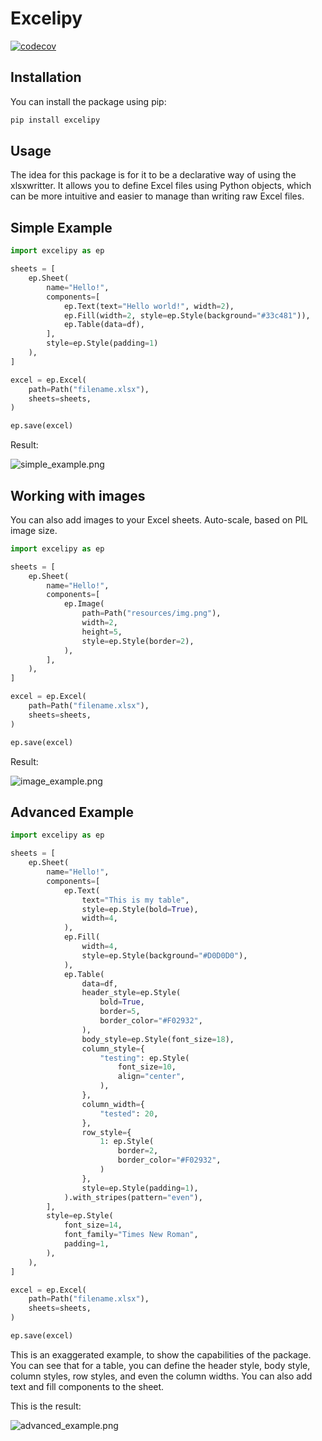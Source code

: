 # Excelipy

[![codecov](https://codecov.io/gh/choinhet/excelipy/graph/badge.svg?token=${CODECOV_TOKEN})](https://codecov.io/gh/choinhet/excelipy)

## Installation

You can install the package using pip:

```bash
pip install excelipy
```

## Usage

The idea for this package is for it to be a declarative way of using the
xlsxwritter.
It allows you to define Excel files using Python objects, which can be more
intuitive and easier to manage than writing raw Excel files.

## Simple Example

```python
import excelipy as ep

sheets = [
    ep.Sheet(
        name="Hello!",
        components=[
            ep.Text(text="Hello world!", width=2),
            ep.Fill(width=2, style=ep.Style(background="#33c481")),
            ep.Table(data=df),
        ],
        style=ep.Style(padding=1)
    ),
]

excel = ep.Excel(
    path=Path("filename.xlsx"),
    sheets=sheets,
)

ep.save(excel)
```

Result:

![simple_example.png](static/simple_example.png)

## Working with images

You can also add images to your Excel sheets.
Auto-scale, based on PIL image size.

```python
import excelipy as ep

sheets = [
    ep.Sheet(
        name="Hello!",
        components=[
            ep.Image(
                path=Path("resources/img.png"),
                width=2,
                height=5,
                style=ep.Style(border=2),
            ),
        ],
    ),
]

excel = ep.Excel(
    path=Path("filename.xlsx"),
    sheets=sheets,
)

ep.save(excel)
```

Result:

![image_example.png](static/image_example.png)

## Advanced Example

```python
import excelipy as ep

sheets = [
    ep.Sheet(
        name="Hello!",
        components=[
            ep.Text(
                text="This is my table",
                style=ep.Style(bold=True),
                width=4,
            ),
            ep.Fill(
                width=4,
                style=ep.Style(background="#D0D0D0"),
            ),
            ep.Table(
                data=df,
                header_style=ep.Style(
                    bold=True,
                    border=5,
                    border_color="#F02932",
                ),
                body_style=ep.Style(font_size=18),
                column_style={
                    "testing": ep.Style(
                        font_size=10,
                        align="center",
                    ),
                },
                column_width={
                    "tested": 20,
                },
                row_style={
                    1: ep.Style(
                        border=2,
                        border_color="#F02932",
                    )
                },
                style=ep.Style(padding=1),
            ).with_stripes(pattern="even"),
        ],
        style=ep.Style(
            font_size=14,
            font_family="Times New Roman",
            padding=1,
        ),
    ),
]

excel = ep.Excel(
    path=Path("filename.xlsx"),
    sheets=sheets,
)

ep.save(excel)
```

This is an exaggerated example, to show the capabilities of the package. You can
see that for a table, you can define the header style, body style, column
styles, row styles, and even the column widths. You can also add text and fill
components to the sheet.

This is the result:

![advanced_example.png](static/advanced_example.png)
